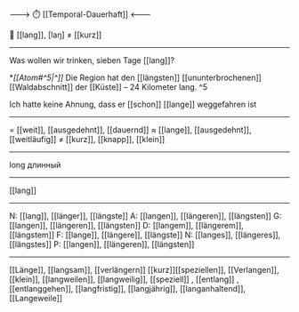 ---> ⏱️ [[Temporal-Dauerhaft]] <---

📏 [[lang]], [laŋ] ≠ [[kurz]]

---
Was wollen wir trinken, sieben Tage [[lang]]? 

**[[Atom#^5|^]]* Die Region hat den [[längsten]] [[ununterbrochenen]] [[Waldabschnitt]] der [[Küste]] – 24 Kilometer lang. ^5

Ich hatte keine Ahnung, dass er [[schon]] [[lange]] weggefahren ist

---
= [[weit]], [[ausgedehnt]], [[dauernd]]
≈ [[lange]], [[ausgedehnt]], [[weitläufig]]
≠ [[kurz]], [[knapp]], [[klein]]

---
long
длинный

---
[[lang]]

---
N: [[lang]], [[länger]], [[längste]]
A: [[langen]], [[längeren]], [[längsten]]
G: [[langen]], [[längeren]], [[längsten]]
D: [[langem]], [[längerem]], [[längstem]]
F: [[lange]], [[längere]], [[längste]]
N: [[langes]], [[längeres]], [[längstes]]
P: [[langen]], [[längeren]], [[längsten]]

---
[[Länge]], [[langsam]], [[verlängern]]
[[kurz]][[speziellen]], [[Verlangen]], [[klein]], [[langweilen]], [[langweilig]], [[speziell]]
, [[entlang]]
, [[entlanggehen]], [[langfristig]], [[langjährig]], [[langanhaltend]], [[Langeweile]]